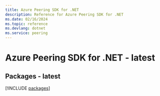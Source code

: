 ```yaml
---
title: Azure Peering SDK for .NET
description: Reference for Azure Peering SDK for .NET
ms.date: 02/16/2024
ms.topic: reference
ms.devlang: dotnet
ms.service: peering
---
```

# Azure Peering SDK for .NET - latest
## Packages - latest
[!INCLUDE [packages](peering-index.md)]